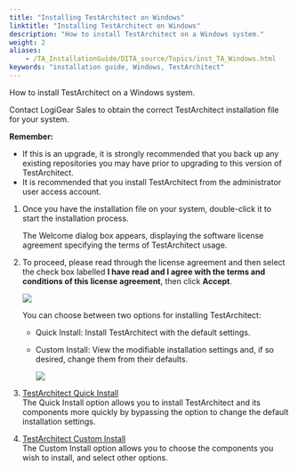 ```yaml
--- 
title: "Installing TestArchitect on Windows"
linktitle: "Installing TestArchitect on Windows"
description: "How to install TestArchitect on a Windows system."
weight: 2
aliases: 
    - /TA_InstallationGuide/DITA_source/Topics/inst_TA_Windows.html
keywords: "installation guide, Windows, TestArchitect"
---
```


How to install TestArchitect on a Windows system.

Contact LogiGear Sales to obtain the correct TestArchitect installation file for your system.

**Remember:**

-   If this is an upgrade, it is strongly recommended that you back up any existing repositories you may have prior to upgrading to this version of TestArchitect.
-   It is recommended that you install TestArchitect from the administrator user access account.

1.  Once you have the installation file on your system, double-click it to start the installation process.

    The Welcome dialog box appears, displaying the software license agreement specifying the terms of TestArchitect usage.

2.  To proceed, please read through the license agreement and then select the check box labelled **I have read and I agree with the terms and conditions of this license agreement**, then click **Accept**.

    ![](/images/TA_InstallationGuide/DITA_source/Images/install_TA_Windows_1.png)

    You can choose between two options for installing TestArchitect:

    -   Quick Install: Install TestArchitect with the default settings.
    -   Custom Install: View the modifiable installation settings and, if so desired, change them from their defaults.

        ![](/images/TA_InstallationGuide/DITA_source/Images/install_TA_Windows_2.png)


1.  [TestArchitect Quick Install](/../TA_InstallationGuide/DITA_source/Topics/inst_TA_Windows_quick_install.html)  
The Quick Install option allows you to install TestArchitect and its components more quickly by bypassing the option to change the default installation settings.
2.  [TestArchitect Custom Install](/../TA_InstallationGuide/DITA_source/Topics/inst_TA_Windows_custom_install.html)  
The Custom Install option allows you to choose the components you wish to install, and select other options.


